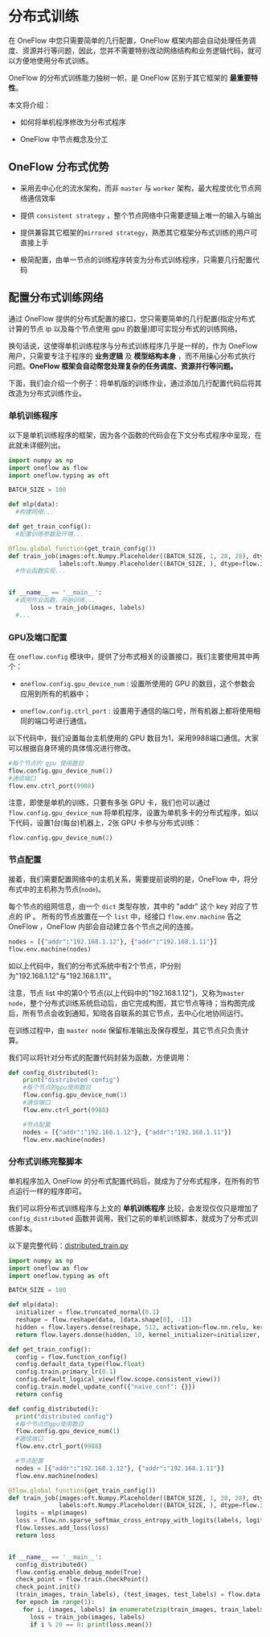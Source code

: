 # 分布式训练

在 OneFlow 中您只需要简单的几行配置，OneFlow 框架内部会自动处理任务调度、资源并行等问题，因此，您并不需要特别改动网络结构和业务逻辑代码，就可以方便地使用分布式训练。

OneFlow 的分布式训练能力独树一帜，是 OneFlow 区别于其它框架的 **最重要特性**。

本文将介绍：

* 如何将单机程序修改为分布式程序

* OneFlow 中节点概念及分工

## OneFlow 分布式优势

* 采用去中心化的流水架构，而非 `master` 与 `worker` 架构，最大程度优化节点网络通信效率

* 提供 `consistent strategy` ，整个节点网络中只需要逻辑上唯一的输入与输出

* 提供兼容其它框架的`mirrored strategy`，熟悉其它框架分布式训练的用户可直接上手

* 极简配置，由单一节点的训练程序转变为分布式训练程序，只需要几行配置代码

## 配置分布式训练网络

通过 OneFlow 提供的分布式配置的接口，您只需要简单的几行配置(指定分布式计算的节点 ip 以及每个节点使用 gpu 的数量)即可实现分布式的训练网络。

换句话说，这使得单机训练程序与分布式训练程序几乎是一样的，作为 OneFlow 用户，只需要专注于程序的 **业务逻辑** 及 **模型结构本身** ，而不用操心分布式执行问题。**OneFlow 框架会自动帮您处理复杂的任务调度、资源并行等问题。**

下面，我们会介绍一个例子：将单机版的训练作业，通过添加几行配置代码后将其改造为分布式训练作业。

### 单机训练程序
以下是单机训练程序的框架，因为各个函数的代码会在下文分布式程序中呈现，在此就未详细列出。
```python
import numpy as np
import oneflow as flow
import oneflow.typing as oft

BATCH_SIZE = 100

def mlp(data):
  #构建网络...

def get_train_config():
  #配置训练参数及环境...

@flow.global_function(get_train_config())
def train_job(images:oft.Numpy.Placeholder((BATCH_SIZE, 1, 28, 28), dtype=flow.float),
              labels:oft.Numpy.Placeholder((BATCH_SIZE, ), dtype=flow.int32)) -> oft.Numpy:
  #作业函数实现...


if __name__ == '__main__':
  #调用作业函数，开始训练...
      loss = train_job(images, labels)
  #...
```

### GPU及端口配置

在 `oneflow.config` 模块中，提供了分布式相关的设置接口，我们主要使用其中两个：

* `oneflow.config.gpu_device_num` : 设置所使用的 GPU 的数目，这个参数会应用到所有的机器中；

* `oneflow.config.ctrl_port` : 设置用于通信的端口号，所有机器上都将使用相同的端口号进行通信。

以下代码中，我们设置每台主机使用的 GPU 数目为1，采用9988端口通信。大家可以根据自身环境的具体情况进行修改。
```python
#每个节点的 gpu 使用数目
flow.config.gpu_device_num(1)
#通信端口
flow.env.ctrl_port(9988)
```

注意，即使是单机的训练，只要有多张 GPU 卡，我们也可以通过 `flow.config.gpu_device_num` 将单机程序，设置为单机多卡的分布式程序，如以下代码，设置1台(每台)机器上，2张 GPU 卡参与分布式训练：
```python
flow.config.gpu_device_num(2)
```

### 节点配置

接着，我们需要配置网络中的主机关系，需要提前说明的是，OneFlow 中，将分布式中的主机称为节点(`node`)。

每个节点的组网信息，由一个 `dict` 类型存放，其中的 "addr" 这个 key 对应了节点的 IP 。
所有的节点放置在一个 `list` 中，经接口 `flow.env.machine` 告之 OneFlow ，OneFlow 内部会自动建立各个节点之间的连接。

```python
nodes = [{"addr":"192.168.1.12"}, {"addr":"192.168.1.11"}]
flow.env.machine(nodes)
```

如以上代码中，我们的分布式系统中有2个节点，IP分别为"192.168.1.12"与"192.168.1.11"。

注意，节点 list 中的第0个节点(以上代码中的"192.168.1.12")，又称为`master node`，整个分布式训练系统启动后，由它完成构图，其它节点等待；当构图完成后，所有节点会收到通知，知晓各自联系的其它节点，去中心化地协同运行。

在训练过程中，由 `master node` 保留标准输出及保存模型，其它节点只负责计算。

我们可以将针对分布式的配置代码封装为函数，方便调用：

```python
def config_distributed():
    print("distributed config")
    #每个节点的gpu使用数目
    flow.config.gpu_device_num(1)
    #通信端口
    flow.env.ctrl_port(9988)

    #节点配置
    nodes = [{"addr":"192.168.1.12"}, {"addr":"192.168.1.11"}]
    flow.env.machine(nodes)
```

### 分布式训练完整脚本
单机程序加入 OneFlow 的分布式配置代码后，就成为了分布式程序，在所有的节点运行一样的程序即可。

我们可以将分布式训练程序与上文的 **单机训练程序** 比较，会发现仅仅只是增加了 `config_distributed` 函数并调用，我们之前的单机训练脚本，就成为了分布式训练脚本。

以下是完整代码：[distributed_train.py](../code/basics_topics/distributed_train.py)

```python
import numpy as np
import oneflow as flow
import oneflow.typing as oft

BATCH_SIZE = 100

def mlp(data):
  initializer = flow.truncated_normal(0.1)
  reshape = flow.reshape(data, [data.shape[0], -1])
  hidden = flow.layers.dense(reshape, 512, activation=flow.nn.relu, kernel_initializer=initializer, name="hidden")
  return flow.layers.dense(hidden, 10, kernel_initializer=initializer, name="output-weight")

def get_train_config():
  config = flow.function_config()
  config.default_data_type(flow.float)
  config.train.primary_lr(0.1)
  config.default_logical_view(flow.scope.consistent_view())
  config.train.model_update_conf({"naive_conf": {}})
  return config

def config_distributed():
  print("distributed config")
  #每个节点的gpu使用数目
  flow.config.gpu_device_num(1)
  #通信端口
  flow.env.ctrl_port(9988)

  #节点配置
  nodes = [{"addr":"192.168.1.12"}, {"addr":"192.168.1.11"}]
  flow.env.machine(nodes)

@flow.global_function(get_train_config())
def train_job(images:oft.Numpy.Placeholder((BATCH_SIZE, 1, 28, 28), dtype=flow.float),
              labels:oft.Numpy.Placeholder((BATCH_SIZE, ), dtype=flow.int32)) -> oft.Numpy:
  logits = mlp(images)
  loss = flow.nn.sparse_softmax_cross_entropy_with_logits(labels, logits, name="softmax_loss")
  flow.losses.add_loss(loss)
  return loss


if __name__ == '__main__':
  config_distributed()
  flow.config.enable_debug_mode(True)
  check_point = flow.train.CheckPoint()
  check_point.init()
  (train_images, train_labels), (test_images, test_labels) = flow.data.load_mnist(BATCH_SIZE)
  for epoch in range(1):
    for i, (images, labels) in enumerate(zip(train_images, train_labels)):
      loss = train_job(images, labels)
      if i % 20 == 0: print(loss.mean())
```
